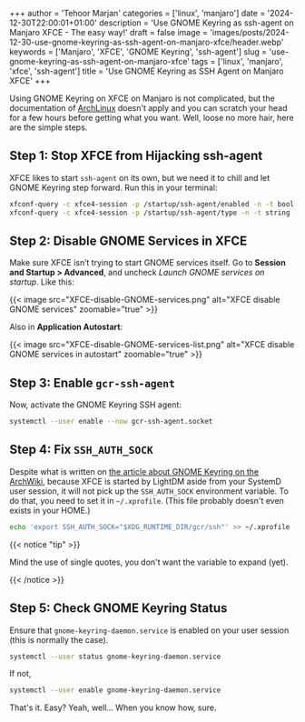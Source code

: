 +++
author = 'Tehoor Marjan'
categories = ['linux', 'manjaro']
date = '2024-12-30T22:00:01+01:00'
description = 'Use GNOME Keyring as ssh-agent on Manjaro XFCE - The easy way!'
draft = false
image = 'images/posts/2024-12-30-use-gnome-keyring-as-ssh-agent-on-manjaro-xfce/header.webp'
keywords = ['Manjaro', 'XFCE', 'GNOME Keyring', 'ssh-agent']
slug = 'use-gnome-keyring-as-ssh-agent-on-manjaro-xfce'
tags = ['linux', 'manjaro', 'xfce', 'ssh-agent']
title = 'Use GNOME Keyring as SSH Agent on Manjaro XFCE'
+++

Using GNOME Keyring on XFCE on Manjaro is not complicated, but the documentation
of [ArchLinux][1] doesn't apply and you can scratch your head for a few hours
before getting what you want. Well, loose no more hair, here are the simple
steps.

<!-- more -->

## Step 1: Stop XFCE from Hijacking ssh-agent

XFCE likes to start `ssh-agent` on its own, but we need it to chill and let
GNOME Keyring step forward. Run this in your terminal:

```bash
xfconf-query -c xfce4-session -p /startup/ssh-agent/enabled -n -t bool -s false
xfconf-query -c xfce4-session -p /startup/ssh-agent/type -n -t string -s ssh-agent
```

## Step 2: Disable GNOME Services in XFCE

Make sure XFCE isn’t trying to start GNOME services itself. Go to **Session and
Startup > Advanced**, and uncheck _Launch GNOME services on startup_. Like this:

{{< image src="XFCE-disable-GNOME-services.png" alt="XFCE disable GNOME services" zoomable="true" >}}

Also in **Application Autostart**:

{{< image src="XFCE-disable-GNOME-services-list.png" alt="XFCE disable GNOME services in autostart" zoomable="true" >}}

## Step 3: Enable `gcr-ssh-agent`

Now, activate the GNOME Keyring SSH agent:

```bash
systemctl --user enable --now gcr-ssh-agent.socket
```

## Step 4: Fix `SSH_AUTH_SOCK`

Despite what is written on [the article about GNOME Keyring on the ArchWiki][1],
because XFCE is started by LightDM aside from your SystemD user session, it will
not pick up the `SSH_AUTH_SOCK` environment variable. To do that, you need to
set it in `~/.xprofile`. (This file probably doesn't even exists in your HOME.)

```bash
echo 'export SSH_AUTH_SOCK="$XDG_RUNTIME_DIR/gcr/ssh"' >> ~/.xprofile
```

{{< notice "tip" >}}

Mind the use of single quotes, you don't want the variable to expand (yet).

{{< /notice >}}

## Step 5: Check GNOME Keyring Status

Ensure that `gnome-keyring-daemon.service` is enabled on your user session (this
is normally the case).

```bash
systemctl --user status gnome-keyring-daemon.service
```

If not,

```bash
systemctl --user enable gnome-keyring-daemon.service
```

That's it. Easy? Yeah, well... When you know how, sure.

[1]: https://wiki.archlinux.org/title/GNOME/Keyring#SSH_keys

